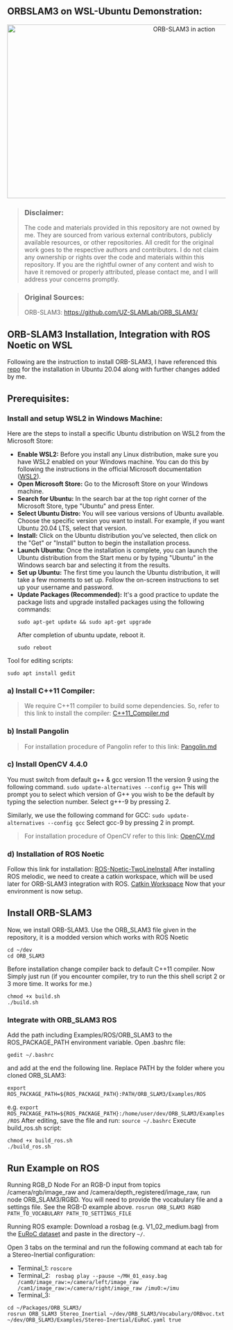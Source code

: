 ## ORBSLAM3 on WSL-Ubuntu Demonstration:
<p align="center">
  <img src="https://github.com/aliaxam153/ORBSLAM3-WSL/assets/146977640/d71efab3-655d-4c48-823a-de32ea22a349" width="800" height="400" alt="ORB-SLAM3 in action">
</p>


> ### Disclaimer:
>
> The code and materials provided in this repository are not owned by me. They are sourced from various external contributors, publicly available resources, or other repositories. All credit for the original
> work goes to the respective authors and contributors. I do not claim any ownership or rights over the code and materials within this repository.
> If you are the rightful owner of any content and wish to have it removed or properly attributed, please contact me, and I will address your concerns promptly.

> ### Original Sources:
> 
> ORB-SLAM3: https://github.com/UZ-SLAMLab/ORB_SLAM3/

## ORB-SLAM3 Installation, Integration with ROS Noetic on WSL 
Following are the instruction to install ORB-SLAM3, I have referenced this [repo](https://github.com/UZ-SLAMLab/ORB_SLAM3/tree/master) for the installation in Ubuntu 20.04 along with further changes added by me.
## Prerequisites:
### Install and setup WSL2 in Windows Machine:
Here are the steps to install a specific Ubuntu distribution on WSL2 from the Microsoft Store:
- **Enable WSL2:** Before you install any Linux distribution, make sure you have WSL2 enabled on your Windows machine. You can do this by following the instructions in the official Microsoft documentation ([WSL2](https://learn.microsoft.com/en-us/windows/wsl/install)).
- **Open Microsoft Store:** Go to the Microsoft Store on your Windows machine.
- **Search for Ubuntu:** In the search bar at the top right corner of the Microsoft Store, type "Ubuntu" and press Enter.
- **Select Ubuntu Distro:** You will see various versions of Ubuntu available. Choose the specific version you want to install. For example, if you want Ubuntu 20.04 LTS, select that version.
- **Install:** Click on the Ubuntu distribution you've selected, then click on the "Get" or "Install" button to begin the installation process.
- **Launch Ubuntu:** Once the installation is complete, you can launch the Ubuntu distribution from the Start menu or by typing "Ubuntu" in the Windows search bar and selecting it from the results.
- **Set up Ubuntu:** The first time you launch the Ubuntu distribution, it will take a few moments to set up. Follow the on-screen instructions to set up your username and password.
- **Update Packages (Recommended):** It's a good practice to update the package lists and upgrade installed packages using the following commands:
  ```
  sudo apt-get update && sudo apt-get upgrade
  ```
  After completion of ubuntu update, reboot it.
  ```
  sudo reboot
  ```
Tool for editing scripts:
```
sudo apt install gedit

```
### a) Install C++11 Compiler:
> We require C++11 compiler to build some dependencies. So, refer to this link to install the compiler: 
[C++11_Compiler.md](https://github.com/aliaxam153/ORB-SLAM3-MINOS-Installation-Integration-in-WSL/blob/main/C++11_Compiler.md)
> 

### b) Install Pangolin
> For installation procedure of Pangolin refer to this link: 
[Pangolin.md](https://github.com/aliaxam153/ORBSLAM3-WSL/blob/main/Pangolin.md)

### c) Install OpenCV 4.4.0
You must switch from default g++ & gcc version 11 the version 9 using the following command.
```sudo update-alternatives --config g++```
This will prompt you to select which version of G++ you wish to be the default by typing the selection number. Select g++-9 by pressing 2.

Similarly, we use the following command for GCC:
```sudo update-alternatives --config gcc```
Select gcc-9 by pressing 2 in prompt.
> For installation procedure of OpenCV refer to this link: 
[OpenCV.md](https://github.com/aliaxam153/ORBSLAM3-WSL/blob/main/OpenCV.md)

### d) Installation of ROS Noetic
Follow this link for installation: [ROS-Noetic-TwoLineInstall](https://wiki.ros.org/ROS/Installation/TwoLineInstall/)
After installing ROS melodic, we need to create a catkin workspace, which will be used later for ORB-SLAM3 integration with ROS.
[Catkin Workspace](https://wiki.ros.org/ROS/Tutorials/InstallingandConfiguringROSEnvironment)
Now that your environment is now setup.

## Install ORB-SLAM3
Now, we install ORB-SLAM3. Use the ORB_SLAM3 file given in the repository, it is a modded version which works with ROS Noetic
```
cd ~/dev
cd ORB_SLAM3
```
Before installation change compiler back to default C++11 compiler.
Now Simply just run (if you encounter compiler, try to run the this shell script 2 or 3 more time. It works for me.)
```
chmod +x build.sh
./build.sh
```
### Integrate with  ORB_SLAM3 ROS
Add the path including Examples/ROS/ORB_SLAM3 to the ROS_PACKAGE_PATH environment variable. Open .bashrc file:
```
gedit ~/.bashrc
```
and add at the end the following line. Replace PATH by the folder where you cloned ORB_SLAM3:
```
export ROS_PACKAGE_PATH=${ROS_PACKAGE_PATH}:PATH/ORB_SLAM3/Examples/ROS
```
e.g. ```export ROS_PACKAGE_PATH=${ROS_PACKAGE_PATH}:/home/user/dev/ORB_SLAM3/Examples/ROS```
After editing, save the file and run: ```source ~/.bashrc```
Execute build_ros.sh script:
```
chmod +x build_ros.sh
./build_ros.sh
```
## Run Example on ROS
Running RGB_D Node
For an RGB-D input from topics /camera/rgb/image_raw and /camera/depth_registered/image_raw, run node ORB_SLAM3/RGBD. You will need to provide the vocabulary file and a settings file. See the RGB-D example above.
```rosrun ORB_SLAM3 RGBD PATH_TO_VOCABULARY PATH_TO_SETTINGS_FILE```

Running ROS example: Download a rosbag (e.g. V1_02_medium.bag) from the [EuRoC dataset](http://projects.asl.ethz.ch/datasets/doku.php?id=kmavvisualinertialdatasets) and paste in the directory ```~/```.

Open 3 tabs on the terminal and run the following command at each tab for a Stereo-Inertial configuration:

- Terminal_1: ```roscore```
- Terminal_2: ``` rosbag play --pause ~/MH_01_easy.bag /cam0/image_raw:=/camera/left/image_raw /cam1/image_raw:=/camera/right/image_raw /imu0:=/imu```
- Terminal_3:
```
cd ~/Packages/ORB_SLAM3/
rosrun ORB_SLAM3 Stereo_Inertial ~/dev/ORB_SLAM3/Vocabulary/ORBvoc.txt ~/dev/ORB_SLAM3/Examples/Stereo-Inertial/EuRoC.yaml true
```

